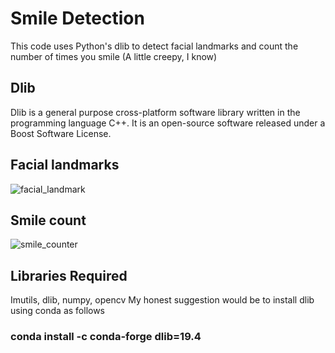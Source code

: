 # Smile Detection

This code uses Python's dlib to detect facial landmarks and count the number of times you smile (A little creepy, I know)

## Dlib
Dlib is a general purpose cross-platform software library written in the programming language C++. It is an open-source software released under a Boost Software License.

## Facial landmarks
![facial_landmark](https://user-images.githubusercontent.com/29730290/58245587-c10b5580-7d72-11e9-8aa7-0c5ee64a2704.PNG)

## Smile count
![smile_counter](https://user-images.githubusercontent.com/29730290/58245619-d54f5280-7d72-11e9-99dd-d0046cde38b2.PNG)


## Libraries Required
Imutils, dlib, numpy, opencv
My honest suggestion would be to install dlib using conda  as follows
### conda install -c conda-forge dlib=19.4  
 
